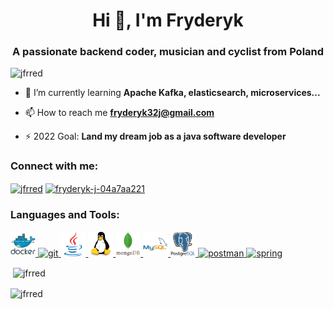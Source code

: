 <h1 align="center">Hi 👋, I'm Fryderyk</h1>
<h3 align="center">A passionate backend coder, musician and cyclist from Poland</h3>

<p align="left"> <img src="https://komarev.com/ghpvc/?username=jfrred&label=Profile%20views&color=0e75b6&style=flat" alt="jfrred" /> </p>

- 🌱 I’m currently learning **Apache Kafka, elasticsearch, microservices...**

- 📫 How to reach me **fryderyk32j@gmail.com**

- ⚡ 2022 Goal: **Land my dream job as a java software developer**

<h3 align="left">Connect with me:</h3>
<p align="left">
<a href="https://dev.to/jfrred" target="blank"><img align="center" src="https://raw.githubusercontent.com/rahuldkjain/github-profile-readme-generator/master/src/images/icons/Social/devto.svg" alt="jfrred" height="30" width="40" /></a>
<a href="https://linkedin.com/in/fryderyk-j-04a7aa221" target="blank"><img align="center" src="https://raw.githubusercontent.com/rahuldkjain/github-profile-readme-generator/master/src/images/icons/Social/linked-in-alt.svg" alt="fryderyk-j-04a7aa221" height="30" width="40" /></a>
</p>

<h3 align="left">Languages and Tools:</h3>
<p align="left"> <a href="https://www.docker.com/" target="_blank" rel="noreferrer"> <img src="https://raw.githubusercontent.com/devicons/devicon/master/icons/docker/docker-original-wordmark.svg" alt="docker" width="40" height="40"/> </a> <a href="https://git-scm.com/" target="_blank" rel="noreferrer"> <img src="https://www.vectorlogo.zone/logos/git-scm/git-scm-icon.svg" alt="git" width="40" height="40"/> </a> <a href="https://www.java.com" target="_blank" rel="noreferrer"> <img src="https://raw.githubusercontent.com/devicons/devicon/master/icons/java/java-original.svg" alt="java" width="40" height="40"/> </a> <a href="https://www.linux.org/" target="_blank" rel="noreferrer"> <img src="https://raw.githubusercontent.com/devicons/devicon/master/icons/linux/linux-original.svg" alt="linux" width="40" height="40"/> </a> <a href="https://www.mongodb.com/" target="_blank" rel="noreferrer"> <img src="https://raw.githubusercontent.com/devicons/devicon/master/icons/mongodb/mongodb-original-wordmark.svg" alt="mongodb" width="40" height="40"/> </a> <a href="https://www.mysql.com/" target="_blank" rel="noreferrer"> <img src="https://raw.githubusercontent.com/devicons/devicon/master/icons/mysql/mysql-original-wordmark.svg" alt="mysql" width="40" height="40"/> </a> <a href="https://www.postgresql.org" target="_blank" rel="noreferrer"> <img src="https://raw.githubusercontent.com/devicons/devicon/master/icons/postgresql/postgresql-original-wordmark.svg" alt="postgresql" width="40" height="40"/> </a> <a href="https://postman.com" target="_blank" rel="noreferrer"> <img src="https://www.vectorlogo.zone/logos/getpostman/getpostman-icon.svg" alt="postman" width="40" height="40"/> </a> <a href="https://spring.io/" target="_blank" rel="noreferrer"> <img src="https://www.vectorlogo.zone/logos/springio/springio-icon.svg" alt="spring" width="40" height="40"/> </a> </p>

<p>&nbsp;<img align="center" src="https://github-readme-stats.vercel.app/api?username=jfrred&show_icons=true&theme=dark&title_color=b0cbf7&text_color=66a6c2&locale=en" alt="jfrred" /></p>

<p><img align="center" src="https://github-readme-streak-stats.herokuapp.com/?user=jfrred&theme=dark" alt="jfrred" /></p>
